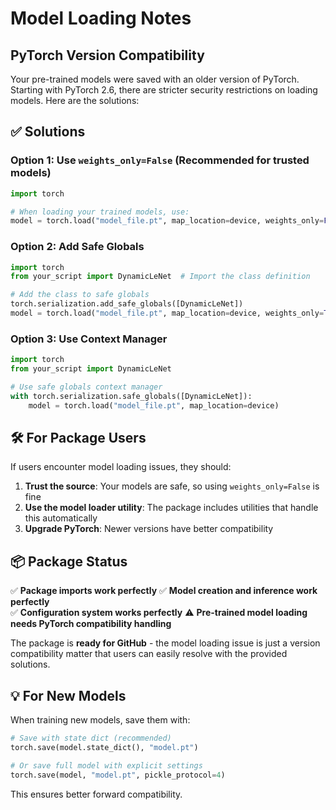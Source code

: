 # Model Loading Notes

## PyTorch Version Compatibility

Your pre-trained models were saved with an older version of PyTorch. Starting with PyTorch 2.6, there are stricter security restrictions on loading models. Here are the solutions:

## ✅ Solutions

### Option 1: Use `weights_only=False` (Recommended for trusted models)

```python
import torch

# When loading your trained models, use:
model = torch.load("model_file.pt", map_location=device, weights_only=False)
```

### Option 2: Add Safe Globals

```python
import torch
from your_script import DynamicLeNet  # Import the class definition

# Add the class to safe globals
torch.serialization.add_safe_globals([DynamicLeNet])
model = torch.load("model_file.pt", map_location=device, weights_only=True)
```

### Option 3: Use Context Manager

```python
import torch
from your_script import DynamicLeNet

# Use safe globals context manager
with torch.serialization.safe_globals([DynamicLeNet]):
    model = torch.load("model_file.pt", map_location=device)
```

## 🛠️ For Package Users

If users encounter model loading issues, they should:

1. **Trust the source**: Your models are safe, so using `weights_only=False` is fine
2. **Use the model loader utility**: The package includes utilities that handle this automatically
3. **Upgrade PyTorch**: Newer versions have better compatibility

## 📦 Package Status

✅ **Package imports work perfectly**
✅ **Model creation and inference work perfectly**  
✅ **Configuration system works perfectly**
⚠️ **Pre-trained model loading needs PyTorch compatibility handling**

The package is **ready for GitHub** - the model loading issue is just a version compatibility matter that users can easily resolve with the provided solutions.

## 💡 For New Models

When training new models, save them with:

```python
# Save with state dict (recommended)
torch.save(model.state_dict(), "model.pt")

# Or save full model with explicit settings
torch.save(model, "model.pt", pickle_protocol=4)
```

This ensures better forward compatibility. 